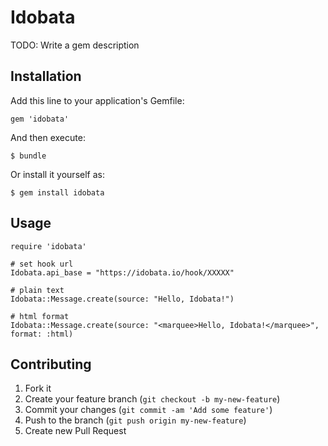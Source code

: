 # Idobata

TODO: Write a gem description

## Installation

Add this line to your application's Gemfile:

    gem 'idobata'

And then execute:

    $ bundle

Or install it yourself as:

    $ gem install idobata

## Usage

```
require 'idobata'

# set hook url
Idobata.api_base = "https://idobata.io/hook/XXXXX"

# plain text
Idobata::Message.create(source: "Hello, Idobata!")

# html format
Idobata::Message.create(source: "<marquee>Hello, Idobata!</marquee>", format: :html)
```

## Contributing

1. Fork it
2. Create your feature branch (`git checkout -b my-new-feature`)
3. Commit your changes (`git commit -am 'Add some feature'`)
4. Push to the branch (`git push origin my-new-feature`)
5. Create new Pull Request
